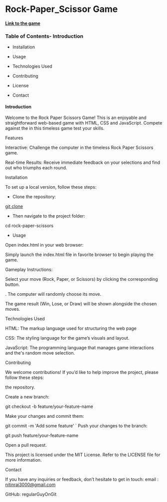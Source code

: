 # Rock-Paper_Scissor Game

#### [Link to the game](https://regularguyongit.github.io/Rock-paper-scissors-game/)

### Table of Contents- Introduction

- Installation

- Usage

- Technologies Used

- Contributing

- License

- Contact

#### Introduction

Welcome to the Rock Paper Scissors Game! This is an enjoyable and straightforward web-based game with HTML, CSS and JavaScript. Compete against the in this timeless game test your skills.

Features

Interactive: Challenge the computer in the timeless Rock Paper Scissors game.

Real-time Results: Receive immediate feedback on your selections and find out who triumphs each round.

Installation

To set up a local version, follow these steps:

* Clone the repository:

[git clone](https://github.com/regularGuyOnGit/Rock-paper-scissors.git)

* Then navigate to the project folder:

cd rock-paper-scissors

* Usage

Open index.html in your web browser:

Simply launch the index.html file in favorite browser to begin playing the game.

Gameplay Instructions:

Select your move (Rock, Paper, or Scissors) by clicking the corresponding button.

. The computer will randomly choose its move.

The game result (Win, Lose, or Draw) will be shown alongside the chosen moves.

Technologies Used

HTML: The markup language used for structuring the web page

CSS: The styling language for the game’s visuals and layout.

JavaScript: The programming language that manages game interactions and the's random move selection.

Contributing

We welcome contributions! If you’d like to help improve the project, please follow these steps:

the repository.

Create a new branch:

git checkout -b feature/your-feature-name

Make your changes and commit them:

git commit -m 'Add some feature'
`
Push your changes to the branch:

git push feature/your-feature-name

Open a pull request.

This project is licensed under the MIT License. Refer to the LICENSE file for more information.

Contact

If you have any inquiries or feedback, don’t hesitate to get in touch:
email : nitinrai3000@gmail.com

GitHub: regularGuyOnGit
